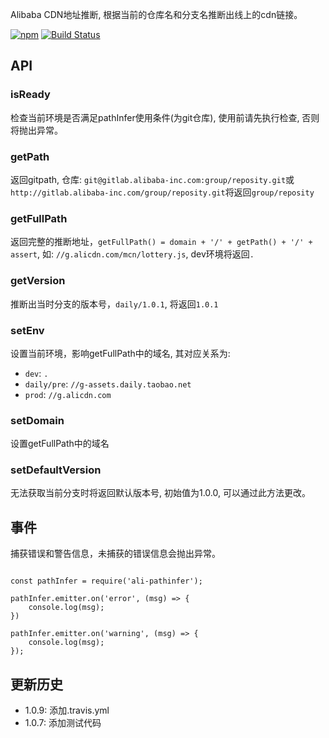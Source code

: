 Alibaba CDN地址推断, 根据当前的仓库名和分支名推断出线上的cdn链接。

[![npm][npm-image]][npm-url]
[![Build Status](https://travis-ci.org/linkarys/ali-pathinfer.svg?branch=master)](https://travis-ci.org/linkarys/ali-pathinfer)

[npm-image]: https://img.shields.io/npm/v/ali-pathinfer.svg
[npm-url]: https://www.npmjs.com/package/ali-pathinfer

## API

### isReady
检查当前环境是否满足pathInfer使用条件(为git仓库), 使用前请先执行检查, 否则将抛出异常。

### getPath
返回gitpath, 仓库: `git@gitlab.alibaba-inc.com:group/reposity.git`或`http://gitlab.alibaba-inc.com/group/reposity.git`将返回`group/reposity`

### getFullPath
返回完整的推断地址，`getFullPath() = domain + '/' + getPath() + '/' + assert`, 如: `//g.alicdn.com/mcn/lottery.js`, dev环境将返回`.`

### getVersion
推断出当时分支的版本号，`daily/1.0.1`, 将返回`1.0.1`

### setEnv
设置当前环境，影响getFullPath中的域名, 其对应关系为: 
- `dev`: `.`
- `daily/pre`: `//g-assets.daily.taobao.net`
- `prod`: `//g.alicdn.com`

### setDomain
设置getFullPath中的域名

### setDefaultVersion
无法获取当前分支时将返回默认版本号, 初始值为1.0.0, 可以通过此方法更改。


## 事件

捕获错误和警告信息，未捕获的错误信息会抛出异常。

```javavscript

const pathInfer = require('ali-pathinfer');

pathInfer.emitter.on('error', (msg) => {
	console.log(msg);
})

pathInfer.emitter.on('warning', (msg) => {
	console.log(msg);
});

```


## 更新历史
- 1.0.9: 添加.travis.yml
- 1.0.7: 添加测试代码
